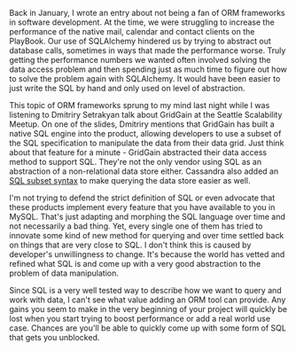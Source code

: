 Back in January, I wrote an entry about not being a fan of ORM frameworks in
software development. At the time, we were struggling to increase the performance
of the native mail, calendar and contact clients on the PlayBook. Our use of
SQLAlchemy hindered us by trying to abstract out database calls, sometimes in
ways that made the performance worse. Truly getting the performance numbers we
wanted often involved solving the data access problem and then spending just as
much time to figure out how to solve the problem again with SQLAlchemy. It would
have been easier to just write the SQL by hand and only used on level of abstraction.

This topic of ORM frameworks sprung to my mind last night while I was listening
to Dmitriry Setrakyan talk about GridGain at the Seattle Scalability Meetup. On
one of the slides, Dmitriry mentions that GridGain has built a native SQL engine
into the product, allowing developers to use a subset of the SQL specification to
manipulate the data from their data grid. Just think about that feature for a
minute - GridGain abstracted their data access method to support SQL. They're not
the only vendor using SQL as an abstraction of a non-relational data store either.
Cassandra also added an [SQL subset syntax][cql] to make querying the data store
easier as well.

I'm not trying to defend the strict definition of SQL or even advocate that these
products implement every feature that you have available to you in MySQL. That's
just adapting and morphing the SQL language over time and not necessarily a bad
thing. Yet, every single one of them has tried to innovate some kind of new method
for querying and over time settled back on things that are very close to SQL. I
don't think this is caused by developer's unwillingness to change. It's because the
world has vetted and refined what SQL is and come up with a very good abstraction
to the problem of data manipulation.

Since SQL is a very well tested way to describe how we want to query and work with
data, I can't see what value adding an ORM tool can provide. Any gains you seem to
make in the very beginning of your project will quickly be lost when you start trying
to boost performance or add a real world use case. Chances are you'll be able to
quickly come up with some form of SQL that gets you unblocked.

[cql]: http://www.slideshare.net/jericevans/cql-sql-in-cassandra